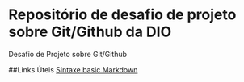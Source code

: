 # Repositório de desafio de projeto sobre Git/Github da DIO
Desafio de Projeto sobre Git/Github

##Links Úteis
[Sintaxe basic Markdown](https://www.markdownguide.org/basic-syntax/)

